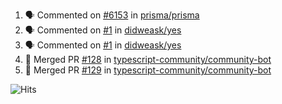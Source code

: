 <!--START_SECTION:activity-->
1. 🗣 Commented on [#6153](https://github.com/prisma/prisma/issues/6153) in [prisma/prisma](https://github.com/prisma/prisma)
2. 🗣 Commented on [#1](https://github.com/didweask/yes/issues/1) in [didweask/yes](https://github.com/didweask/yes)
3. 🗣 Commented on [#1](https://github.com/didweask/yes/issues/1) in [didweask/yes](https://github.com/didweask/yes)
4. 🎉 Merged PR [#128](https://github.com/typescript-community/community-bot/pull/128) in [typescript-community/community-bot](https://github.com/typescript-community/community-bot)
5. 🎉 Merged PR [#129](https://github.com/typescript-community/community-bot/pull/129) in [typescript-community/community-bot](https://github.com/typescript-community/community-bot)
<!--END_SECTION:activity-->

![Hits](https://hitcounter.pythonanywhere.com/count/tag.svg?url=https%3A%2F%2Fgithub.com%2Frobertwestbury)
